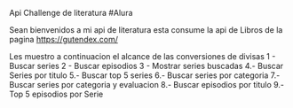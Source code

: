 Api Challenge de literatura
#Alura

Sean bienvenidos a mi api de literatura esta consume la api de Libros de la pagina https://gutendex.com/

Les muestro a continuacion el alcance de las conversiones de divisas
1 - Buscar series 
2 - Buscar episodios
3 - Mostrar series buscadas
4.- Buscar Series por titulo
5.- Buscar top 5 series
6.- Buscar series por categoria
7.- Buscar series por categoria y evaluacion
8.- Buscar episodios por titulo
9.- Top 5 episodios por Serie  
